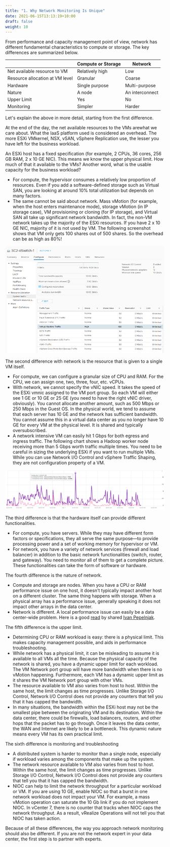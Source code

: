 ```yaml
---
title: "1. Why Network Monitoring Is Unique"
date: 2021-06-15T13:13:19+10:00
draft: false
weight: 10
---
```


From performance and capacity management point of view, network has different fundamental characteristics to compute or storage. The key differences are summarized below.

|       | Compute or Storage | Network |
| ---- | -------- | -------|
| Net available resource to VM |Relatively high | Low |
| Resource allocation at VM level| Granular | Coarse |
| Hardware | Single purpose| Multi-purpose |
| Nature | A node | An interconnect|
| Upper Limit| Yes | No|
| Monitoring | Simpler | Harder|

Let's explain the above in more detail, starting from the first difference.

At the end of the day, the net available resources to the VMs arewhat we care about. What the IaaS platform used is considered an overhead. The more ESXi VMkernel, NSX, vSAN, vSphere Replication use, the lesser you have left for the business workload.

An ESXi host has a fixed specification (for example, 2 CPUs, 36 cores, 256 GB RAM, 2 x 10 GE NIC). This means we know the upper physical limit. How much of that it available to the VMs? Another word, what is the usable capacity for the business workload? 

- For compute, the hypervisor consumes a relatively low proportion of resources. Even if you add a software-defined storage such as Virtual SAN, you are looking at around 10% total utilization but depends on many factors.
- The same cannot be said about network. Mass vMotion (for example, when the host enters maintenance mode), storage vMotion (in IP storage case), VM provisioning or cloning (for IP storage), and Virtual SAN all take up significant network bandwidth. In fact, the non-VM network takes up the majority of the ESXi resources. If you have 2 x 10 GE NIC, majority of it is not used by VM. The following screenshot shows that VM only gets 100 shares out of 500 shares. So the overhead can be as high as 80%!

![](2.5.1-fig-1.png)

The second difference with network is the resource that is given to a single VM itself. 
- For compute, we can configure a granular size of CPU and RAM. For the CPU, we can assign one, two, three, four, etc. vCPUs. 
- With network, we cannot specify the vNIC speed. It takes the speed of the ESXi vmnic assigned to the VM port group. So each VM will either see 1 GE or 10 GE or 25 GE (you need to have the right vNIC driver, obviously). You cannot allocate another amount, such as 500 Mbps or 250 Mbps in the Guest OS. In the physical world, we tend to assume that each server has 10 GE and the network has sufficient bandwidth. You cannot assume this in a virtual data center as you no longer have 10 GE for every VM at the physical level. It is shared and typically oversubscribed. 
- A network intensive VM can easily hit 1 Gbps for both egress and ingress traffic. The following chart shows a Hadoop worker node receiving more than 5 Gbps worth traffic multiple times. You need to be careful in sizing the underlying ESXi if you want to run multiple VMs. While you can use Network I/O Control and vSphere Traffic Shaping, they are not configuration property of a VM.

![](2.5.1-fig-2.png)

The third difference is that the hardware itself can provide different functionalities. 

- For compute, you have servers. While they may have different form factors or specifications, they all serve the same purpose—to provide processing power and a set of working memory for hypervisor or VM. 
- For network, you have a variety of network services (firewall and load balancer) in addition to the basic network functionalities (switch, router, and gateway). You need to monitor all of them to get a complete picture. These functionalities can take the form of software or hardware.

The fourth difference is the nature of network. 
- Compute and storage are nodes. When you have a CPU or RAM performance issue on one host, it doesn't typically impact another host on a different cluster. The same thing happens with storage. When a physical array has a performance issue, generally speaking it does not impact other arrays in the data center.
- Network is different. A local performance issue can easily be a data center-wide problem. Here is a good [read](https://blog.ipspace.net/2019/05/real-life-data-center-meltdown.html) by shared [Ivan Pepelnjak](https://www.ipspace.net/About_Ivan_Pepelnjak).

The fifth difference is the upper limit.
- Determining CPU or RAM workload is easy: there is a physical limit. This makes capacity management possible, and aids in performance troubleshooting.
- While network has a physical limit, it can be misleading to assume it is available to all VMs all the time. Because the physical capacity of the network is shared, you have a dynamic upper limit for each workload. The VM Network port group will have more bandwidth when there is no vMotion happening. Furthermore, each VM has a dynamic upper limit as it shares the VM Network port group with other VMs.
- The resource available to VM also varies from host to host. Within the same host, the limit changes as time progresses. Unlike Storage I/O Control, Network I/O Control does not provide any counters that tell you that it has capped the bandwidth. 
- In many situations, the bandwidth within the ESXi host may not be the smallest pipe between the originating VM and its destination. Within the data center, there could be firewalls, load balancers, routers, and other hops that the packet has to go through. Once it leaves the data center, the WAN and Internet are likely to be a bottleneck. This dynamic nature means every VM has its own practical limit.

The sixth difference is monitoring and troubleshooting
- A distributed system is harder to monitor than a single node, especially if workload varies among the components that make up the system.
- The network resource available to VM also varies from host to host. Within the same host, the limit changes as time progresses. Unlike Storage I/O Control, Network I/O Control does not provide any counters that tell you that it has capped the bandwidth.
- NIOC can help to limit the network throughput for a particular workload or VM. If you are using 10 GE, enable NIOC so that a burst in one network workload does not impact your VM. For example, a mass vMotion operation can saturate the 10 Gb link if you do not implement NIOC. In vCenter 7, there is no counter that tracks when NIOC caps the network throughput. As a result, vRealize Operations will not tell you that NIOC has taken action.

Because of all these differences, the way you approach network monitoring should also be different. If you are not the network expert in your data center, the first step is to partner with experts.